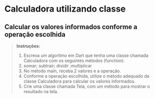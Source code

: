 # Calculadora utilizando classe

## Calcular os valores informados conforme a operação escolhida
> **Instruções:**
> 1. Escreva um algoritmo em Dart que tenha uma classe chamada Calculadora com os seguintes métodos (function):
> 2. somar; subtrair; dividir ;multiplicar
> 3. No método main, receba 2 valores e a operação.
> 4. Conforme a operação escolhida, utilize o método adequado da classe Calculadora para calcular os valores informados.
> 5. Crie uma classe chamada Tela, com um método para mostrar o resultado na tela.
